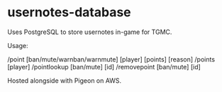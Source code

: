 # usernotes-database
Uses PostgreSQL to store usernotes in-game for TGMC.

Usage:

/point [ban/mute/warnban/warnmute] [player] [points] [reason]
/points [player]
/pointlookup [ban/mute] [id]
/removepoint [ban/mute] [id]

Hosted alongside with Pigeon on AWS.
